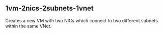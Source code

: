 ## 1vm-2nics-2subnets-1vnet
Creates a new VM with two NICs which connect to two different subnets within the same VNet.
